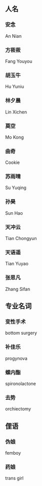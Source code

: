 ## 人名
### 安念
An Nian

### 方莜莜
Fang Youyou

### 胡玉牛
Hu Yuniu

### 林夕晨
Lin Xichen

### 莫空
Mo Kong

### 曲奇
Cookie

### 苏雨晴
Su Yuqing

### 孙昊
Sun Hao

### 天冲云
Tian Chongyun

### 天语遥
Tian Yuyao

### 张思凡
Zhang Sifan


## 专业名词
### 变性手术
bottom surgery

### 补佳乐
progynova

### 螺内酯
spironolactone

### 去势
orchiectomy


## 俚语
### 伪娘
femboy

### 药娘
trans girl